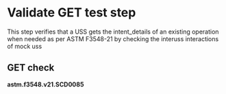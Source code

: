 # Validate GET test step

This step verifies that a USS gets the intent_details of an existing operation when needed as per ASTM F3548-21 by checking the interuss interactions of mock uss

## GET check

**astm.f3548.v21.SCD0085**
